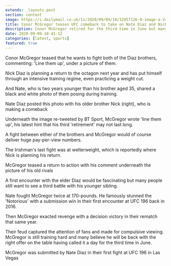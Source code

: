 ```yaml
---
extends: _layouts.post
section: content
image: https://i.dailymail.co.uk/1s/2020/09/09/10/32957126-0-image-a-24_1599644017666.jpg 
title: Conor McGregor teases UFC comeback to take on Nate Diaz and Nick Diaz 
description: Conor McGregor retired for the third time in June but many expect him to return to the UFC. If he does, a fight with either of the Diaz brothers could well be on the cards for the Irishman. 
date: 2020-09-09-10-41-12 
categories: [latest, sports] 
featured: true 
--- 
```

Conor McGregor teased that he wants to fight both of the Diaz brothers, commenting: 'Line them up', under a picture of them. 

Nick Diaz is planning a return to the octagon next year and has put himself through an intensive training regime, even practicing a weight cut.  

And Nate, who is two years younger than his brother aged 35, shared a black and white photo of them posing during training. 

Nate Diaz posted this photo with his older brother Nick (right), who is making a comeback 



Underneath the image re-tweeted by BT Sport, McGregor wrote 'line them up', his latest hint that his third 'retirement' may not last long. 

A fight between either of the brothers and McGregor would of course deliver huge pay-per-view numbers. 

The Irishman's last fight was at welterweight, which is reportedly where Nick is planning his return. 

McGregor teased a return to action with his comment underneath the picture of his old rivals

A first encounter with the elder Diaz would be fascinating but many people still want to see a third battle with his younger sibling. 

Nate fought McGregor twice at 170-pounds. He famously stunned the 'Notorious' with a submission win in their first encounter at UFC 196 back in 2016. 

Then McGregor exacted revenge with a decision victory in their rematch that same year. 

Their feud captured the attention of fans and made for compulsive viewing. McGregor is still training hard and many believe he will be back with the right offer on the table having called it a day for the third time in June.  

McGregor was submitted by Nate Diaz in their first fight at UFC 196 in Las Vegas 

